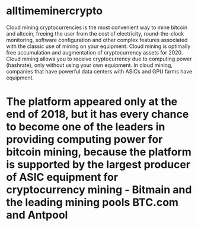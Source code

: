 # alltimeminercrypto
Cloud mining cryptocurrencies is the most convenient way to mine bitcoin and altcoin, freeing the user from the cost of electricity, round-the-clock monitoring, software configuration and other complex features associated with the classic use of mining on your equipment. Cloud mining is optimally free accumulation and augmentation of cryptocurrency assets for 2020. Cloud mining allows you to receive cryptocurrency due to computing power (hashrate), only without using your own equipment. In cloud mining, companies that have powerful data centers with ASICs and GPU farms have equipment.

# The platform appeared only at the end of 2018, but it has every chance to become one of the leaders in providing computing power for bitcoin mining, because the platform is supported by the largest producer of ASIC equipment for cryptocurrency mining - Bitmain and the leading mining pools BTC.com and Antpool
